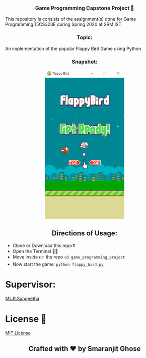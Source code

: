<h3 align= "center"><b> Game Programming Capstone Project 📑 </b></h3>

This repository is consists of the assignment(s) done for Game Programming 15CS323E during Spring 2020 at SRM IST. 

<h3 align= "center"><b> Topic: </b></h3>

An implementation of the popular Flappy Bird Game using Python

<h3 align= "center"><b>Snapshot: </b></h3>

<p align="center"><img width=50% src="assets/snapshot.png"></p>

<h2 align= "center"><b>Directions of Usage: </b></h2>

- Clone or Download this repo ⏬
- Open the Terminal 🐱‍💻
- Move inside 👉 the repo 
```cd game_programming_project```
- Now start the game: ```python flappy_bird.py```


# Supervisor: 

[Ms.R.Sangeetha](https://www.srmist.edu.in/engineering/dept-cse/faculty/r-anita) 


# License 📜

[MIT License](https://github.com/smaranjitghose/game_programming_project/blob/master/LICENSE)


<h2 align= "center"><b>Crafted with ❤ by Smaranjit Ghose</b></h2>

